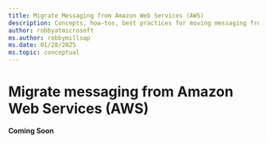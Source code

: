 ```yaml
---
title: Migrate Messaging from Amazon Web Services (AWS)
description: Concepts, how-tos, best practices for moving messaging from AWS to Azure.
author: robbyatmicrosoft
ms.author: robbymillsap
ms.date: 01/28/2025  
ms.topic: conceptual
---
```


# Migrate messaging from Amazon Web Services (AWS)

**Coming Soon**